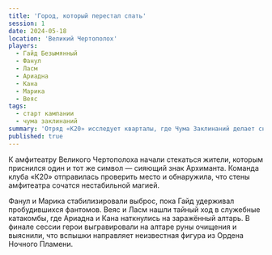 ```yaml
---
title: 'Город, который перестал спать'
session: 1
date: 2024-05-18
location: 'Великий Чертополох'
players:
  - Гайд Безымянный
  - Фанул
  - Ласм
  - Ариадна
  - Кана
  - Марика
  - Веяс
tags:
  - старт кампании
  - чума заклинаний
summary: 'Отряд «К20» исследует кварталы, где Чума Заклинаний делает сновидения горожан явью.'
published: true
---
```


К амфитеатру Великого Чертополоха начали стекаться жители, которым приснился один и тот же символ — сияющий знак Архиманта. Команда клуба «К20» отправилась проверить место и обнаружила, что стены амфитеатра сочатся нестабильной магией.

Фанул и Марика стабилизировали выброс, пока Гайд удерживал пробудившихся фантомов. Веяс и Ласм нашли тайный ход в служебные катакомбы, где Ариадна и Кана наткнулись на заражённый алтарь. В финале сессии герои выгравировали на алтаре руны очищения и выяснили, что вспышки направляет неизвестная фигура из Ордена Ночного Пламени.
